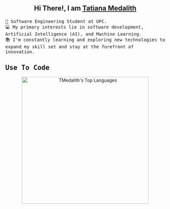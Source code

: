 
<h2 align="center">
     
Hi There!, I am [**Tatiana Medalith**](https://tmint.vercel.app/)   

</h2>

<p>
  <samp>
     🌱 Software Engineering Student at UPC. </br>
     💻 My primary interests lie in software development, Artificial Intelligence (AI), and Machine Learning.</br>
     📚 I'm constantly learning and exploring new technologies to expand my skill set and stay at the forefront of innovation.</br>
  </samp>
</p>

</p>

<h2 align="left">
        <samp> Use To Code
        </samp>
</h2>


<p align="center">
 <img src="https://github-readme-stats.vercel.app/api/top-langs/?username=tmedalith&langs_count=4&count_private=true&include_all_commits=true&layout=compact&theme=react&border_color=7F3FBF&bg_color=0D1117&title_color=F85D7F&icon_color=F8D866" 
        alt="TMedalith's Top Languages" width="400px" heigth="20px"/>
 </p>       


